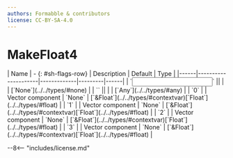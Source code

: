 ```yaml
---
authors: Formabble & contributors
license: CC-BY-SA-4.0
---
```



# MakeFloat4

<div class="sh-parameters" markdown="1">
| Name | - {: #sh-flags-row} | Description | Default | Type |
|------|---------------------|-------------|---------|------|
| `<input>` || | | [`None`](../../types/#none) |
| `<output>` || | | [`Any`](../../types/#any) |
| `0` |  | Vector component | `None` | [`&Float`](../../types/#contextvar)[`Float`](../../types/#float) |
| `1` |  | Vector component | `None` | [`&Float`](../../types/#contextvar)[`Float`](../../types/#float) |
| `2` |  | Vector component | `None` | [`&Float`](../../types/#contextvar)[`Float`](../../types/#float) |
| `3` |  | Vector component | `None` | [`&Float`](../../types/#contextvar)[`Float`](../../types/#float) |

</div>



--8<-- "includes/license.md"

